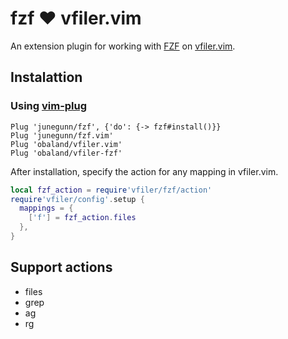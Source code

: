 # fzf :heart: vfiler.vim

An extension plugin for working with [FZF](https://github.com/junegunn/fzf) on [vfiler.vim](https://github.com/obaland/vfiler.vim).

## Instalattion

### Using [vim-plug](https://github.com/junegunn/vim-plug)

```vim
Plug 'junegunn/fzf', {'do': {-> fzf#install()}}
Plug 'junegunn/fzf.vim'
Plug 'obaland/vfiler.vim'
Plug 'obaland/vfiler-fzf'
```

After installation, specify the action for any mapping in vfiler.vim.
```lua
local fzf_action = require'vfiler/fzf/action'
require'vfiler/config'.setup {
  mappings = {
    ['f'] = fzf_action.files
  },
}
```

## Support actions
- files
- grep
- ag
- rg
